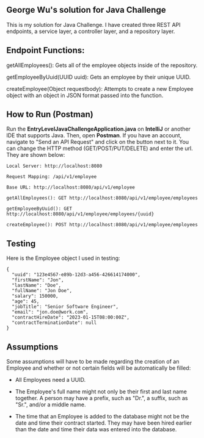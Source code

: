 ## George Wu's solution for Java Challenge
This is my solution for Java Challenge. I have created three REST API endpoints, a service layer, a controller layer, and a repository layer.

## Endpoint Functions:

getAllEmployees(): Gets all of the employee objects inside of the repository.

getEmployeeByUuid(UUID uuid): Gets an employee by their unique UUID.

createEmployee(Object requestbody): Attempts to create a new Employee object with an object in JSON format passed into the function.

## How to Run (Postman)

Run the **EntryLevelJavaChallengeApplication.java** on **IntelliJ** or another IDE that supports Java. Then, open **Postman**. If you have an account, navigate to "Send an API Request" and click on the button next to it. You can change the HTTP method (GET/POST/PUT/DELETE) and enter the url. They are shown below:

```
Local Server: http://localhost:8080

Request Mapping: /api/v1/employee

Base URL: http://localhost:8080/api/v1/employee

getAllEmployees(): GET http://localhost:8080/api/v1/employee/employees

getEmployeeByUuid(): GET http://localhost:8080/api/v1/employee/employees/{uuid}

createEmployee(): POST http://localhost:8080/api/v1/employee/employees
```

## Testing

Here is the Employee object I used in testing:

```
{
  "uuid": "123e4567-e89b-12d3-a456-426614174000",
  "firstName": "Jon",
  "lastName": "Doe",
  "fullName": "Jon Doe",
  "salary": 150000,
  "age": 45,
  "jobTitle": "Senior Software Engineer",
  "email": "jon.doe@work.com",
  "contractHireDate": "2023-01-15T08:00:00Z",
  "contractTerminationDate": null
}
```

## Assumptions

Some assumptions will have to be made regarding the creation of an Employee and whether or not certain fields will be automatically be filled:

- All Employees need a UUID.

- The Employee's full name might not only be their first and last name together. A person may have a prefix, such as "Dr.", a suffix, such as "Sr.", and/or a middle name.

- The time that an Employee is added to the database might not be the date and time their contract started. They may have been hired earlier than the date and time their data was entered into the database.

